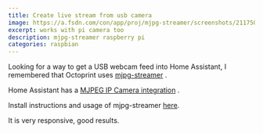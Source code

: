 ```yaml
---
title: Create live stream from usb camera
image: https://a.fsdn.com/con/app/proj/mjpg-streamer/screenshots/211750.jpg/245/183/1
excerpt: works with pi camera too
description: mjpg-streamer raspberry pi
categories: raspbian
---
```


Looking for a way to get a USB webcam feed into Home Assistant, I remembered that Octoprint uses [mjpg-streamer](https://github.com/jacksonliam/mjpg-streamer) . 

Home Assistant has a [MJPEG IP Camera integration](https://www.home-assistant.io/integrations/mjpeg/) .

Install instructions and usage of mjpg-streamer [here](https://gist.github.com/raspberrypisig/394b5fbb0ca7b17bed3afc2c0174c8dc).

It is very responsive, good results.

